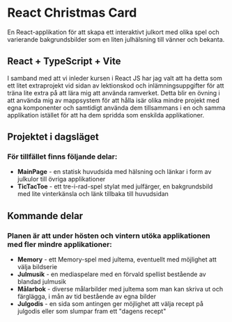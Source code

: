 # React Christmas Card

En React-applikation för att skapa ett interaktivt julkort med olika spel och varierande bakgrundsbilder som en liten julhälsning till vänner och bekanta.

## React + TypeScript + Vite  

I samband med att vi inleder kursen i React JS har jag valt att ha detta som ett litet extraprojekt vid sidan av lektionskod och inlämningsuppgifter för att träna lite extra på att lära mig att använda ramverket. Detta blir en övning i att använda mig av mappsystem för att hålla isär olika mindre projekt med egna komponenter och samtidigt använda dem tillsammans i en och samma applikation istället för att ha dem spridda som enskilda applikationer. 

## Projektet i dagsläget  

### För tillfället finns följande delar: 
* **MainPage** - en statisk huvudsida med hälsning och länkar i form av julkulor till övriga applikationer
* **TicTacToe** - ett tre-i-rad-spel stylat med julfärger, en bakgrundsbild med lite vinterkänsla och länk tillbaka till huvudsidan

## Kommande delar  

### Planen är att under hösten och vintern utöka applikationen med fler mindre applikationer:
* **Memory** - ett Memory-spel med jultema, eventuellt med möjlighet att välja bildserie
* **Julmusik** - en mediaspelare med en förvald spellist bestående av blandad julmusik
* **Målarbok** - diverse målarbilder med jultema som man kan skriva ut och färglägga, i mån av tid bestående av egna bilder
* **Julgodis** - en sida som antingen ger möjlighet att välja recept på julgodis eller som slumpar fram ett "dagens recept"
